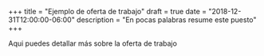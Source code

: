 +++
title = "Ejemplo de oferta de trabajo"
draft = true
date = "2018-12-31T12:00:00-06:00"
description = "En pocas palabras resume este puesto"
+++

Aqui puedes detallar más sobre la oferta de trabajo
